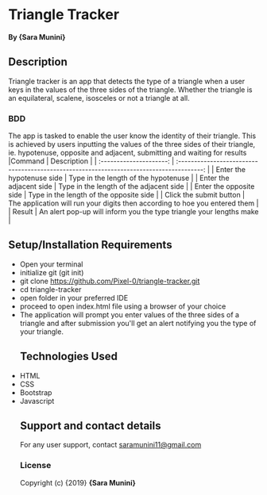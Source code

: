 # Triangle Tracker

#### By **{Sara Munini}**

## Description

Triangle tracker is an app that detects the type of a triangle when a user keys in the values of the three sides of the triangle. Whether the triangle is an equilateral, scalene, isosceles or not a triangle at all.

### BDD

The app is tasked to enable the user know the identity of their triangle. This is achieved by users inputting the values of the three sides of their triangle, ie. hypotenuse, opposite and adjacent, submitting and waiting for results
|Command                     |                                          Description                                     |
| :---------------------:    | :--------------------------------------------------------------------------------------: |
| Enter the hypotenuse side  |            Type in the length of the hypotenuse                                          |
| Enter the adjacent side    |            Type in the length of the adjacent side                                       |
| Enter the opposite side    |            Type in the length of the opposite side                                       |
| Click the submit button    |            The application will run your digits then according to hoe you entered them   |
| Result                     |            An alert pop-up will inform you the type triangle your lengths make           |

## Setup/Installation Requirements

-   Open your terminal
-   initialize git (git init)
-   git clone <https://github.com/Pixel-0/triangle-tracker.git>
-   cd triangle-tracker
-   open folder in your preferred IDE
-   proceed to open index.html file using a browser of your choice
-   The application will prompt you enter values of the three sides of a triangle and after submission you'll get an alert notifying you the type of your triangle.
    ## Technologies Used
-   HTML
-   CSS
-   Bootstrap
-   Javascript
    ## Support and contact details
    For any user support, contact saramunini11@gmail.com
    ### License
    Copyright (c) {2019} **{Sara Munini}**

